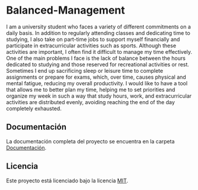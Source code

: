 ﻿# Balanced-Management

I am a university student who faces a variety of different commitments on a daily basis. In addition to regularly attending classes and dedicating time to studying, I also take on part-time jobs to support myself financially and participate in extracurricular activities such as sports. Although these activities are important, I often find it difficult to manage my time effectively. One of the main problems I face is the lack of balance between the hours dedicated to studying and those reserved for recreational activities or rest. Sometimes I end up sacrificing sleep or leisure time to complete assignments or prepare for exams, which, over time, causes physical and mental fatigue, reducing my overall productivity. I would like to have a tool that allows me to better plan my time, helping me to set priorities and organize my week in such a way that study hours, work, and extracurricular activities are distributed evenly, avoiding reaching the end of the day completely exhausted.


## Documentación

La documentación completa del proyecto se encuentra en la carpeta [Documentación](./Documentation/conf.md).

## Licencia

Este proyecto está licenciado bajo la licencia [MIT](./LICENSE.txt).
